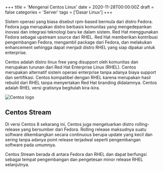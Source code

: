 +++
title = 'Mengenal Centos Linux'
date = 2020-11-28T00:00:00Z
draft = false
categories = 'Server'
tags = ['Dasar Linux']
+++

Sistem operasi yang biasa disebut rpm-based bermula dari distro Fedora. Fedora juga merupakan distro berbasis komunitas yang mengedepankan inovasi dan integrasi teknologi baru ke dalam sistem. Red Hat menggunakan Fedora sebagai upstream source dari RHEL. Red Hat memberikan kontribusi pengembangan Fedora, mengambil package dari Fedora, dan melakukan enhancement sehingga dapat menjadi distro RHEL yang siap dipakai untuk enterprise.

Centos adalah distro linux free yang disupport oleh komunitas dan merupakan turunan dari Red Hat Enterprise Linux (RHEL). Centos merupakan alternatif sistem operasi enterprise tanpa adanya biaya support dan sertifikasi. Centos kompatibel dengan RHEL karena merupakan hasil rebuild dari RHEL tanpa menyertakan Red Hat branding didalamnya. Centos adalah RHEL versi gratisnya begitulah kira-kira.

![Centos logo](https://res.cloudinary.com/peladen/image/upload/v1612739828/peladen/2020/11/320px-Centos-logo-light.png "Centos logo")

## Centos Stream
Di versi Centos 8 sekarang ini, Centos juga mengeluarkan distro rolling-release yang bersumber dari Fedora. Rolling release maksudnya suatu software dikembangkan secara continuous berupa update yang kecil dan sering tanpa adanya point release terjadwal seperti pengembangan software pada umumnya.

Centos Stream berada di antara Fedora dan RHEL dan dapat berfungsi sebagai tempat pengembangan dan pengetesan minor release RHEL selanjutnya.
